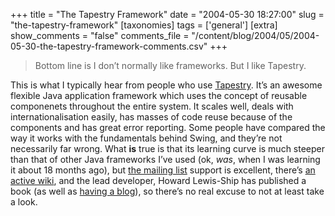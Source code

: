 +++
title = "The Tapestry Framework"
date = "2004-05-30 18:27:00"
slug = "the-tapestry-framework"
[taxonomies]
tags = ['general']
[extra]
show_comments = "false"
comments_file = "/content/blog/2004/05/2004-05-30-the-tapestry-framework-comments.csv"
+++

> Bottom line is I don’t normally like frameworks. But I like Tapestry.

This is what I typically hear from people who use [Tapestry](http://jakarta.apache.org/tapestry/). It’s an awesome flexible Java application framework which uses the concept of reusable componenets throughout the entire system. It scales well, deals with internationalisation easily, has masses of code reuse because of the components and has great error reporting. Some people have compared the way it works with the fundamentals behind Swing, and they’re not necessarily far wrong. What **is** true is that its learning curve is much steeper than that of other Java frameworks I’ve used (ok, *was*, when I was learning it about 18 months ago), but [the mailing list](http://jakarta.apache.org/site/mail2.html#tapestry "The Tapestry mailing list") support is excellent, there’s [an active wiki](http://wiki.apache.org/jakarta-tapestry/ "The Tapestry Wiki"), and the lead developer, Howard Lewis-Ship has published a book (as well as [having a blog](http://howardlewisship.com/blog/ "Howard Lews-Ship's blog")), so there’s no real excuse to not at least take a look.
